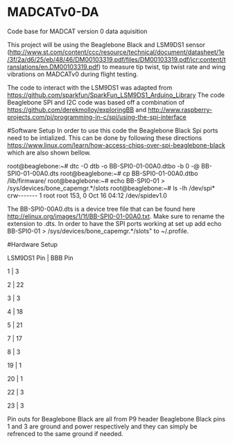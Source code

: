 # MADCATv0-DA
Code base for MADCAT version 0 data aquisition

This project will be using the Beaglebone Black and LSM9DS1 sensor (http://www.st.com/content/ccc/resource/technical/document/datasheet/1e/3f/2a/d6/25/eb/48/46/DM00103319.pdf/files/DM00103319.pdf/jcr:content/translations/en.DM00103319.pdf) to measure tip twist, tip twist rate and wing vibrations on MADCATv0 during flight testing. 

The code to interact with the LSM9DS1 was adapted from https://github.com/sparkfun/SparkFun_LSM9DS1_Arduino_Library
The code Beaglebone SPI and I2C code was based off a combination of https://github.com/derekmolloy/exploringBB and http://www.raspberry-projects.com/pi/programming-in-c/spi/using-the-spi-interface

#Software Setup
In order to use this code the Beaglebone Black Spi ports need to be intialized. This can be done by following these directions https://www.linux.com/learn/how-access-chips-over-spi-beaglebone-black which are also shown bellow. 

root@beaglebone:~# dtc -O dtb -o BB-SPI0-01-00A0.dtbo -b 0 -@ BB-SPI0-01-00A0.dts
root@beaglebone:~# cp BB-SPI0-01-00A0.dtbo /lib/firmware/
root@beaglebone:~# echo BB-SPI0-01 > /sys/devices/bone_capemgr.*/slots
root@beaglebone:~# ls -lh /dev/spi*
crw------- 1 root root 153, 0 Oct 16 04:12 /dev/spidev1.0

The BB-SPI0-00A0.dts is a device tree file that can be found here http://elinux.org/images/1/1f/BB-SPI0-01-00A0.txt. Make sure to rename the extension to .dts. In order to have the SPI ports working at set up add echo BB-SPI0-01 > /sys/devices/bone_capemgr.*/slots" to ~/.profile.

#Hardware Setup

LSM9DS1 Pin | BBB Pin

1           |  3

2           |  22

3           |  3

4           |  18

5           |  21

7           |  17

8           |  3

19          |  1

20          |  1

22          |  3

23          |  3

Pin outs for Beaglebone Black are all from P9 header Beaglebone Black pins 1 and 3 are ground and power respectively and they can simply be refrenced to the same ground if needed.
